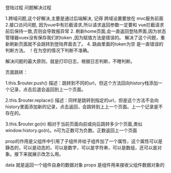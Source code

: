 登陆过程 问题解决过程

1.跨域问题,这个好解决,主要是通过后端解决, 记得 跨域设置要放在 mvc服务前面
2.接口访问问题, 因为vue中有拦截请求,所以请求返回参数一定要和 vue拦截请求前后保持一致,否则会导致报异常
2. 刷新home页面,会一直返回登陆界面,因为状态管理器vuex没有保存我们的token ,因为赋值方法是错误的。 解决了这个问题，重新刷新页面就不会跳转到登陆界面去了。
4. 路由里面的token为空 是一直错误的判断方法。 ！在为空的情况下判断不准确。

解决问题的最大原则，就是打印日志，根据日志判断，不瞎判断。



页面跳转：

1.this.$router.push()
描述：跳转到不同的url，但这个方法回向history栈添加一个记录，点击后退会返回到上一个页面。

2.this.$router.replace()
描述：同样是跳转到指定的url，但是这个方法不会向history里面添加新的记录，点击返回，会跳转到上上一个页面。上一个记录是不存在的。

3.this.$router.go(n)
相对于当前页面向前或向后跳转多少个页面,类似 window.history.go(n)。n可为正数可为负数。正数返回上一个页面

prop的作用是父组件中引用了子组件并给子组件加了一个属性，这个属性可以是静态的，可以是动态的，可以是数字，可以是字符串，可以是数组，还可以是对象。接下来就展示改怎么用。

data  就是返回一个组件自身的数据对象
props 是组件用来接收父组件数据对象的